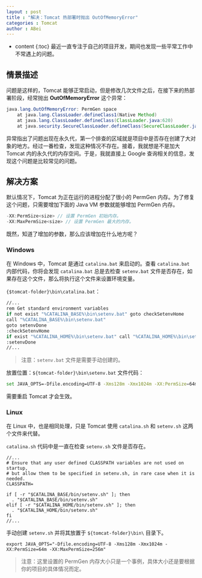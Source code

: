 ```yaml
---
layout : post
title : "解决：Tomcat 热部署时抛出 OutOfMemoryError"
categories : Tomcat
author : ABei
---
```

* content
{:toc}
最近一直专注于自己的项目开发，期间也发现一些平常工作中不常遇上的问题。



## 情景描述

问题是这样的，Tomcat 能够正常启动，但是修改几次文件之后，在接下来的热部署阶段，经常抛出 **OutOfMemoryError** 这个异常：

```java
java.lang.OutOfMemoryError: PermGen space
    at java.lang.ClassLoader.defineClass1(Native Method)
    at java.lang.ClassLoader.defineClass(ClassLoader.java:620)
    at java.security.SecureClassLoader.defineClass(SecureClassLoader.java:124)
```

异常指出了问题出现在永久代，第一个排查的区域就是项目中是否存在创建了大对象的地方。经过一番检查，发现这种情况不存在。接着，我就想是不是加大 Tomcat 内的永久代的内存空间。于是，我就直接上 Google 查询相关的信息，发现这个问题是比较常见的问题。

## 解决方案

默认情况下，Tomcat 为正在运行的进程分配了很小的 PermGen 内存。为了修复这个问题，只需要增加下面的 Java VM 参数就能够增加 PermGen 内存。

```java
-XX:PermSize<size> // 设置 PermGen 初始内存。
-XX:MaxPermSize<size> // 设置 PermGen 最大的内存。
```

既然，知道了增加的参数，那么应该增加在什么地方呢？

### Windows

在 Windows 中，Tomcat 是通过 `catalina.bat` 来启动的。查看 `catalina.bat` 内部代码，你将会发现 `catalina.bat` 总是去检查 `setenv.bat` 文件是否存在，如果存在这个文件，那么将执行这个文件来设置环境变量。

`{$tomcat-folder}\bin\catalina.bat`：

```bash
//...
rem Get standard environment variables
if not exist "%CATALINA_BASE%\bin\setenv.bat" goto checkSetenvHome
call "%CATALINA_BASE%\bin\setenv.bat"
goto setenvDone
:checkSetenvHome
if exist "%CATALINA_HOME%\bin\setenv.bat" call "%CATALINA_HOME%\bin\setenv.bat"
:setenvDone
//...
```

> 注意：`setenv.bat` 文件是需要手动创建的。

放置位置：`${tomcat-folder}\bin\setenv.bat`
文件代码：

```bash
set JAVA_OPTS=-Dfile.encoding=UTF-8 -Xms128m -Xmx1024m -XX:PermSize=64m -XX:MaxPermSize=256m
```

需要重启 Tomcat 才会生效。

### Linux

在 Linux 中，也是相同处理，只是 Tomcat 使用 `catalina.sh` 和 `setenv.sh` 这两个文件来代替。

`catalina.sh` 代码中是一直在检查 `setenv.sh` 文件是否存在。

```shell
//...
# Ensure that any user defined CLASSPATH variables are not used on startup,
# but allow them to be specified in setenv.sh, in rare case when it is needed.
CLASSPATH=

if [ -r "$CATALINA_BASE/bin/setenv.sh" ]; then
  . "$CATALINA_BASE/bin/setenv.sh"
elif [ -r "$CATALINA_HOME/bin/setenv.sh" ]; then
  . "$CATALINA_HOME/bin/setenv.sh"
fi
//...
```

手动创建 `setenv.sh` 并将其放置于 `${tomcat-folder}\bin\` 目录下。

```shell
export JAVA_OPTS="-Dfile.encoding=UTF-8 -Xms128m -Xmx1024m -XX:PermSize=64m -XX:MaxPermSize=256m"
```

> 注意：这里设置的 PermGen 内存大小只是一个事例，具体大小还是要根据你的项目的具体情况而定。